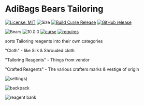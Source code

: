 # AdiBags Bears Tailoring

[![License: MIT](https://img.shields.io/badge/License-MIT-yellow.svg)](https://opensource.org/licenses/MIT)
![Size](https://img.shields.io/github/repo-size/N6REJ/AdiBags_Bears_Tailoring) 
[![Build Curse Release](https://github.com/N6REJ/AdiBags_Bears_Tailoring/actions/workflows/release.yml/badge.svg)](https://github.com/N6REJ/AdiBags_Bears_Tailoring/actions/workflows/release.yml) 
[![GitHub release](https://img.shields.io/github/release/N6REJ/AdiBags_Bears_Tailoring.svg)](https://GitHub.com/N6REJ/AdiBags_Bears_Tailoring/releases/)

![Bears](https://img.shields.io/badge/Supports-Bears-0B68D7)
![10.0.0](https://img.shields.io/badge/Ready_for-10.0.0-darkgreen)
[![curse](https://img.shields.io/badge/Curseforge_Project_ID:-446531-purple)](https://www.curseforge.com/wow/addons/adibags_shadowlands_Tailoring)
[![requires](https://img.shields.io/badge/Requires-AdiBags-brown)](https://www.curseforge.com/wow/addons/adibags)

sorts Tailoring reagents into their own categories

"Cloth" - like Silk & Shrouded cloth

"Tailoring Reagents" - Things from vendor

"Crafted Reagents" - The various crafters marks & vestige of origin

![settings](https://user-images.githubusercontent.com/1850089/139585471-e1c52878-0c36-494b-820c-d732315b60c5.png))

![backpack](https://user-images.githubusercontent.com/1850089/139585364-78377ed1-48e6-4c3a-89c6-785b5cf2dec9.png)

![reagent bank](https://user-images.githubusercontent.com/1850089/139585409-343b4d09-16c5-4d45-9eb8-b3b8ab2dfa70.png)
